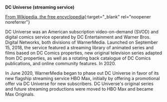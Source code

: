 **DC Universe (streaming service)**<br>

[From Wikipedia, the free encyclopedia](<https://en.wikipedia.org/wiki/DC_Universe_(streaming_service)>){:target="\_blank" rel="noopener noreferrer"}

DC Universe was an American subscription video-on-demand (SVOD) and digital comics service operated by DC Entertainment and Warner Bros. Digital Networks, both divisions of WarnerMedia. Launched on September 15, 2018, the service featured a streaming library of animated series and films based on DC Comics properties, new original television series adapted from DC properties, as well as a rotating back catalogue of DC Comics publications, and online community features. In 2020.

In June 2020, WarnerMedia began to phase out DC Universe in favor of its new flagship streaming service HBO Max, initially by offering a promotional offer via DC Universe for new subscribers. DC Universe's original series and future streaming productions were moved to HBO Max and became Max Originals.
